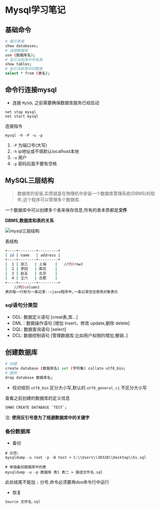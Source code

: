 # Mysql学习笔记

## 基础命令

``` sh
# 展示表格
show databases;
# 选择数据库
use (数据库名);
# 显示当前库中所有表
show tables;
# 显示当前表中的数据
select * from (表名);
```

## 命令行连接mysql

* 连接 `MySQL` 之前需要确保数据库服务已经启动

``` 
net stop mysql
net start mysql
```

连接指令
``` 
mysql -h -P -u -p
```
1. `-P` 为端口号(大写)
2. `-h` ip地址或不填默认localhost本地
3. `-u` 用户
4. `-p` 密码后面不要有空格

## MySQL三层结构

> 数据库的安装,实质就是在物理机中安装一个数据库管理系统(DBMS)的软件,这个程序可以管理多个数据库.

一个数据库中可以创建多个表来保存信息,所有的表本质都是**文件**

**DBMS,数据库和表的关系**

<img :src="('http://i0.hdslb.com/bfs/album/f0e884ed474d66fce3de96cf4c92480e7e13f1aa.png')" alt="mysql三层结构">

表结构

``` sh
+----+--------+---------+
| id | name   | address |   
+----+--------+---------+
|  1 | 张三   | 上海    |   //行(row)
|  2 | 李四   | 南京    |
|  3 | 赵五   | 北京    |
|  4 | 王六   | 合肥    |
+----+--------+---------+
    //列(column)
表的每一行称为一条记录-->java程序中,一条记录往往使用对象表示
```

### sql语句分类型

* DDL: 数据定义语句 [creat表,库...]
* DML：数据操作语句 [增加 insert，修改 update,删除 delete]
* DQL: 数据查询语句 [select]
* DCL: 数据控制语句 [管理数据库:比如用户权限的增加,撤销..]

## 创建数据库
``` sh
# 创建
create database (数据库名) set (字符集) collate utf8_bin;
# 删除
drop database 数据库名;
```

* 校对规则 `utf8_bin` 区分大小写,默认的 `utf8_general_ci` 不区分大小写 

查看之前创建的数据库的定义信息

``` sh
SHWO CREATE DATABASE `TEST`;
``` 

注: **使用反引号是为了规避数据库中的关键字**

### 备份数据库

* 备份
``` sh{2,5}
# 示范:
mysqldump -u root -p -B test > C:\\Users\\30328\\Desktop\\hi.sql

# 单独备份数据库中的表
mysqldump -u -p 数据库 表1 表二 > 路径文件名.sql 
```

此处结尾不能加 `;` 分号,命令必须要再dos命令行中运行

* 恢复
``` sh
Source 文件名.sql
```

